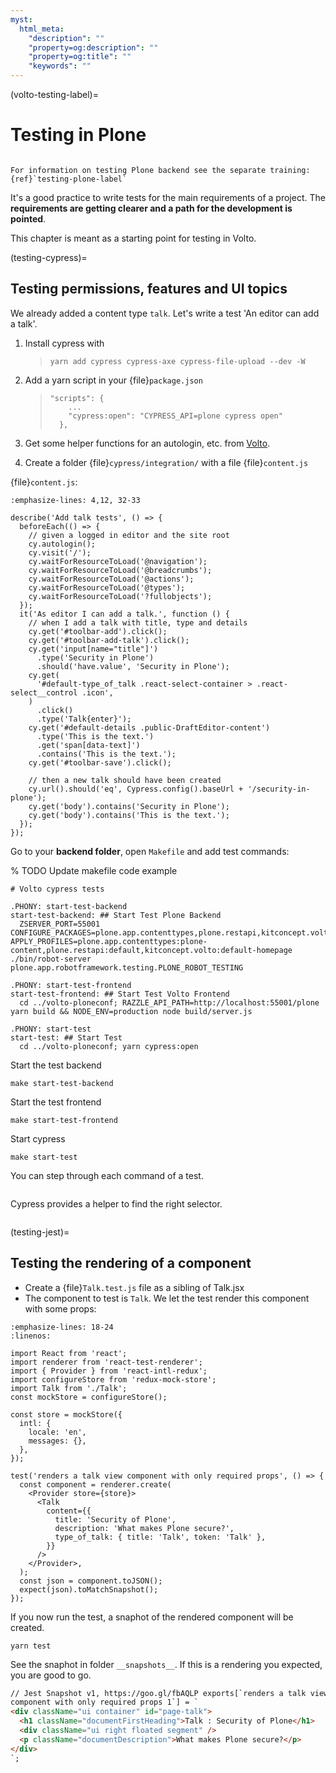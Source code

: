 ```yaml
---
myst:
  html_meta:
    "description": ""
    "property=og:description": ""
    "property=og:title": ""
    "keywords": ""
---
```


(volto-testing-label)=

# Testing in Plone

````{sidebar} Plone Frontend Chapter

For information on testing Plone backend see the separate training: {ref}`testing-plone-label`
````

It's a good practice to write tests for the main requirements of a project. The **requirements are getting clearer and a path for the development is pointed**.

This chapter is meant as a starting point for testing in Volto.

(testing-cypress)=

## Testing permissions, features and UI topics

We already added a content type `talk`. Let's write a test 'An editor can add a talk'.

1. Install cypress with

   > ```
   > yarn add cypress cypress-axe cypress-file-upload --dev -W
   > ```

2. Add a yarn script in your {file}`package.json`

   > ```
   > "scripts": {
   >     ...
   >     "cypress:open": "CYPRESS_API=plone cypress open"
   >   },
   > ```

3. Get some helper functions for an autologin, etc. from [Volto](https://github.com/plone/volto/tree/master/cypress/support).

4. Create a folder {file}`cypress/integration/` with a file {file}`content.js`

{file}`content.js`:

```{code-block} js
:emphasize-lines: 4,12, 32-33

describe('Add talk tests', () => {
  beforeEach(() => {
    // given a logged in editor and the site root
    cy.autologin();
    cy.visit('/');
    cy.waitForResourceToLoad('@navigation');
    cy.waitForResourceToLoad('@breadcrumbs');
    cy.waitForResourceToLoad('@actions');
    cy.waitForResourceToLoad('@types');
    cy.waitForResourceToLoad('?fullobjects');
  });
  it('As editor I can add a talk.', function () {
    // when I add a talk with title, type and details
    cy.get('#toolbar-add').click();
    cy.get('#toolbar-add-talk').click();
    cy.get('input[name="title"]')
      .type('Security in Plone')
      .should('have.value', 'Security in Plone');
    cy.get(
      '#default-type_of_talk .react-select-container > .react-select__control .icon',
    )
      .click()
      .type('Talk{enter}');
    cy.get('#default-details .public-DraftEditor-content')
      .type('This is the text.')
      .get('span[data-text]')
      .contains('This is the text.');
    cy.get('#toolbar-save').click();

    // then a new talk should have been created
    cy.url().should('eq', Cypress.config().baseUrl + '/security-in-plone');
    cy.get('body').contains('Security in Plone');
    cy.get('body').contains('This is the text.');
  });
});
```

Go to your **backend folder**, open `Makefile` and add test commands:

% TODO Update makefile code example

```text
# Volto cypress tests

.PHONY: start-test-backend
start-test-backend: ## Start Test Plone Backend
  ZSERVER_PORT=55001 CONFIGURE_PACKAGES=plone.app.contenttypes,plone.restapi,kitconcept.volto,kitconcept.volto.cors APPLY_PROFILES=plone.app.contenttypes:plone-content,plone.restapi:default,kitconcept.volto:default-homepage ./bin/robot-server plone.app.robotframework.testing.PLONE_ROBOT_TESTING

.PHONY: start-test-frontend
start-test-frontend: ## Start Test Volto Frontend
  cd ../volto-ploneconf; RAZZLE_API_PATH=http://localhost:55001/plone yarn build && NODE_ENV=production node build/server.js

.PHONY: start-test
start-test: ## Start Test
  cd ../volto-ploneconf; yarn cypress:open
```

Start the test backend

```shell
make start-test-backend
```

Start the test frontend

```shell
make start-test-frontend
```

Start cypress

```shell
make start-test
```

You can step through each command of a test.

```{figure} _static/cypress_running.png

```

Cypress provides a helper to find the right selector.

```{figure} _static/cypress_selector.png

```

(testing-jest)=

## Testing the rendering of a component

- Create a {file}`Talk.test.js` file as a sibling of Talk.jsx
- The component to test is `Talk`. We let the test render this component with some props:

```{code-block} jsx
:emphasize-lines: 18-24
:linenos:

import React from 'react';
import renderer from 'react-test-renderer';
import { Provider } from 'react-intl-redux';
import configureStore from 'redux-mock-store';
import Talk from './Talk';
const mockStore = configureStore();

const store = mockStore({
  intl: {
    locale: 'en',
    messages: {},
  },
});

test('renders a talk view component with only required props', () => {
  const component = renderer.create(
    <Provider store={store}>
      <Talk
        content={{
          title: 'Security of Plone',
          description: 'What makes Plone secure?',
          type_of_talk: { title: 'Talk', token: 'Talk' },
        }}
      />
    </Provider>,
  );
  const json = component.toJSON();
  expect(json).toMatchSnapshot();
});
```

If you now run the test, a snaphot of the rendered component will be created.

```shell
yarn test
```

See the snaphot in folder `__snapshots__`.
If this is a rendering you expected, you are good to go.

```html
// Jest Snapshot v1, https://goo.gl/fbAQLP exports[`renders a talk view
component with only required props 1`] = `
<div className="ui container" id="page-talk">
  <h1 className="documentFirstHeading">Talk : Security of Plone</h1>
  <div className="ui right floated segment" />
  <p className="documentDescription">What makes Plone secure?</p>
</div>
`;
```
